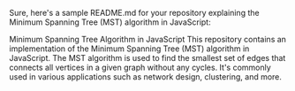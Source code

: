 
Sure, here's a sample README.md for your repository explaining the Minimum Spanning Tree (MST) algorithm in JavaScript:

Minimum Spanning Tree Algorithm in JavaScript
This repository contains an implementation of the Minimum Spanning Tree (MST) algorithm in JavaScript. The MST algorithm is used to find the smallest set of edges that connects all vertices in a given graph without any cycles. It's commonly used in various applications such as network design, clustering, and more.